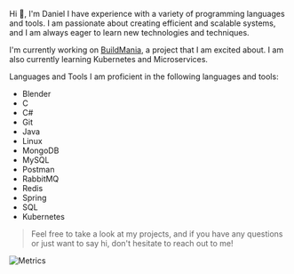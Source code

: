 Hi 👋, I'm Daniel
I have experience with a variety of programming languages and tools. I am passionate about creating efficient and scalable systems, and I am always eager to learn new technologies and techniques.

I'm currently working on [BuildMania](buildmania.cz), a project that I am excited about.
I am also currently learning Kubernetes and Microservices.

Languages and Tools
I am proficient in the following languages and tools:

- Blender
- C
- C#
- Git
- Java
- Linux
- MongoDB
- MySQL
- Postman
- RabbitMQ
- Redis
- Spring
- SQL
- Kubernetes

> Feel free to take a look at my projects, and if you have any questions or just want to say hi, don't hesitate to reach out to me!

![Metrics](https://metrics.lecoq.io/zZHorizonZz?template=classic&languages=1&habits=1&achievements=1&calendar=1&activity=1&base=header%2C%20activity%2C%20community%2C%20repositories%2C%20metadata&base.indepth=false&base.hireable=false&base.skip=false&languages=false&languages.limit=8&languages.threshold=0%25&languages.other=false&languages.colors=github&languages.sections=most-used&languages.indepth=true&languages.analysis.timeout=15&languages.analysis.timeout.repositories=7.5&languages.categories=markup%2C%20programming&languages.recent.categories=markup%2C%20programming&languages.recent.load=300&languages.recent.days=14&habits=false&habits.from=200&habits.days=14&habits.facts=true&habits.charts=false&habits.charts.type=classic&habits.trim=false&habits.languages.limit=8&habits.languages.threshold=0%25&calendar=false&calendar.limit=1&achievements=false&achievements.threshold=C&achievements.secrets=true&achievements.display=compact&achievements.limit=0&activity=false&activity.limit=5&activity.load=300&activity.days=14&activity.visibility=all&activity.timestamps=false&activity.filter=all&config.timezone=Europe%2FPrague)
